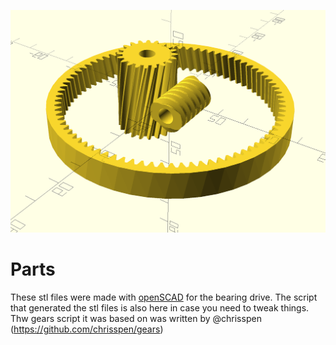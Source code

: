 ![Action Shot](/images/gears.png)

# Parts

These stl files were made with [openSCAD](https://openscad.org/) for the bearing drive. The script that generated the stl files is also here in case you need to tweak things. Thw gears script it was based on was written by @chrisspen (https://github.com/chrisspen/gears)
